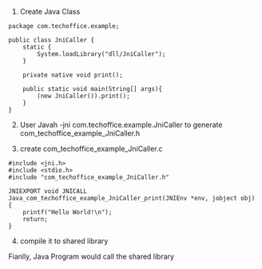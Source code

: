 1. Create Java Class
```
package com.techoffice.example;

public class JniCaller {
	static {
		System.loadLibrary("dll/JniCaller");
	}
	
	private native void print();
	
	public static void main(String[] args){
		(new JniCaller()).print();
	}
}
```
2. User Javah -jni com.techoffice.example.JniCaller to generate com_techoffice_example_JniCaller.h

3. create com_techoffice_example_JniCaller.c 
```
#include <jni.h>
#include <stdio.h>
#include "com_techoffice_example_JniCaller.h"

JNIEXPORT void JNICALL 
Java_com_techoffice_example_JniCaller_print(JNIEnv *env, jobject obj)
{
	printf("Hello World!\n");
	return;
}
```

4. compile it to shared library

Fianlly, Java Program would call the shared library